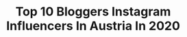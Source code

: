---
title: Top 10 Bloggers Instagram Influencers In Austria In 2020
description: >-
  Find top bloggers Instagram influencers in Austria in 2020. Most popular hashtags: #flowers #hope #girl #covid.
platform: Instagram
profiles:
  - username: "nadinechristine__"
    fullname: >-
      📍AUSTRIA | TRAVEL & LIFESTYLE✨
    location: "Austria"
    followers: 27285
    engagement: 861
    commentsToLikes: 0.093817
    id: ck0vxql5t07nx0i19qoimwvir
    verified: false
    hashtags: "#nakdfashion, #viennaaustria, #beautifulplaces, #bohostyle"
  - username: "blondiebrownie.sis"
    fullname: >-
      Fashion | Travel | Lifestyle
    location: "Austria"
    followers: 37278
    engagement: 309
    commentsToLikes: 0.067327
    id: ck9wfgojfotf60j78688p30qx
    verified: false
    hashtags: "#innova, #ootd, #gipsybrand, #stylebloggers"
  - username: "_claudiabella_"
    fullname: >-
      Claudia L.
    location: "Austria"
    followers: 31301
    engagement: 272
    commentsToLikes: 0.245865
    id: ck8t7ibjjgww80j78seccgsss
    verified: false
    hashtags: "#gesundesfr, #magnolia, #juliejulsen, #radtour"
  - username: "die_kollands"
    fullname: >-
      Karina kolland
    location: "Austria"
    followers: 13600
    engagement: 591
    commentsToLikes: 0.142032
    id: ck5c60n5n4hin0i11h13uw7iz
    verified: false
    hashtags: "#cutnessoverload, #gewinnspiel, #blogger, #deutschrap"
  - username: "laelae.life"
    fullname: >-
      Laura Zöhrer 🌿🌼
    location: "Austria"
    followers: 37406
    engagement: 210
    commentsToLikes: 0.063030
    id: ck5zp0aecrqib0i143wm04kc4
    verified: false
    hashtags: "#posterdesign, #scarlet, #hochzeitskleid, #bossbabe"
  - username: "descude.blog"
    fullname: >-
      Simona Nemțanu
    location: "Austria"
    followers: 16611
    engagement: 249
    commentsToLikes: 0.167122
    id: ck6u11bmniyx70j71i4rahh33
    verified: false
    hashtags: "#femmeluxe, #parlins, #animalprint, #nudeoutfit"
  - username: "katarzyna_czulek"
    fullname: >-
      Katarzyna Czułek
    location: "Austria"
    followers: 253295
    engagement: 110
    commentsToLikes: 0.037137
    id: ck5hhidmw8dsx0i11l652abqo
    verified: false
    hashtags: "#instaphoto, #weekendtime, #husbandandwife, #bestfriends"
  - username: "hank_ge"
    fullname: >-
      Hank_ge
    location: "Austria"
    followers: 350033
    engagement: 395
    commentsToLikes: 0.011345
    id: ck0tym4oxn80x0i194wpl73kr
    verified: false
    hashtags: "#huaweip40pro, #withhuawei, #cyberobicslive, #itrainathome"
  - username: "jolie_janine"
    fullname: >-
      fashion |fitness |food
    location: "Austria"
    followers: 82651
    engagement: 226
    commentsToLikes: 0.027678
    id: ckaoxrw55egwb0i786dr6d23f
    verified: false
    hashtags: "#igersaustria, #nails, #styleinspo, #ootdshare"
  - username: "menstylefashionblog"
    fullname: >-
      Dario Rizzardi 🇦🇹| Mensfashion
    location: "Austria"
    followers: 27452
    engagement: 137
    commentsToLikes: 0.064753
    id: ck5bw2opgkvuj0i11c4rbrs1s
    verified: false
    hashtags: "#bowling, #vintagefashion, #glasses, #details"
---